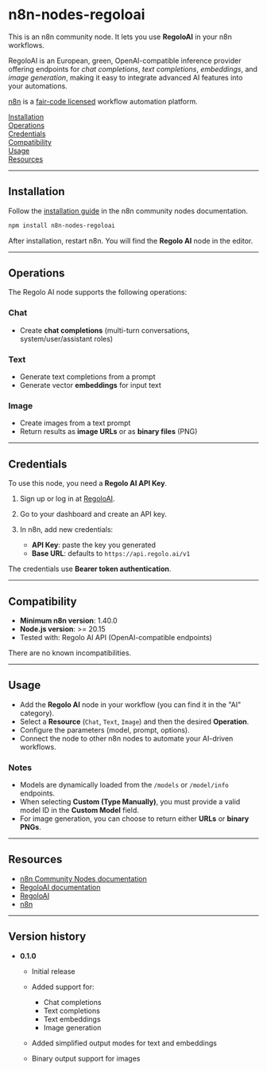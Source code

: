 # n8n-nodes-regoloai

This is an n8n community node. It lets you use **RegoloAI** in your n8n workflows.

RegoloAI is an European, green, OpenAI-compatible inference provider offering endpoints for *chat completions*, *text completions*, *embeddings*, and *image generation*, making it easy to integrate advanced AI features into your automations.

[n8n](https://n8n.io/) is a [fair-code licensed](https://docs.n8n.io/reference/license/) workflow automation platform.

[Installation](#installation)  
[Operations](#operations)  
[Credentials](#credentials)  
[Compatibility](#compatibility)  
[Usage](#usage)    
[Resources](#resources)

--- 
## Installation

Follow the [installation guide](https://docs.n8n.io/integrations/community-nodes/installation/) in the n8n community nodes documentation.

```bash
npm install n8n-nodes-regoloai
```

After installation, restart n8n. You will find the **Regolo AI** node in the editor.

---

## Operations

The Regolo AI node supports the following operations:

### **Chat**

* Create **chat completions** (multi-turn conversations, system/user/assistant roles)

### **Text**

* Generate text completions from a prompt
* Generate vector **embeddings** for input text

### **Image**

* Create images from a text prompt
* Return results as **image URLs** or as **binary files** (PNG)

---

## Credentials

To use this node, you need a **Regolo AI API Key**.

1. Sign up or log in at [RegoloAI](https://regolo.ai).
2. Go to your dashboard and create an API key.
3. In n8n, add new credentials:

	* **API Key**: paste the key you generated
	* **Base URL**: defaults to `https://api.regolo.ai/v1` 

The credentials use **Bearer token authentication**.

---

## Compatibility

* **Minimum n8n version**: 1.40.0
* **Node.js version**: >= 20.15
* Tested with: Regolo AI API (OpenAI-compatible endpoints)

There are no known incompatibilities.

---

## Usage

* Add the **Regolo AI** node in your workflow (you can find it in the "AI" category).
* Select a **Resource** (`Chat`, `Text`, `Image`) and then the desired **Operation**.
* Configure the parameters (model, prompt, options).
* Connect the node to other n8n nodes to automate your AI-driven workflows.

### Notes

* Models are dynamically loaded from the `/models` or `/model/info` endpoints.
* When selecting **Custom (Type Manually)**, you must provide a valid model ID in the **Custom Model** field.
* For image generation, you can choose to return either **URLs** or **binary PNGs**.

---

## Resources

* [n8n Community Nodes documentation](https://docs.n8n.io/integrations/community-nodes/)
* [RegoloAI documentation](https://docs.regolo.ai/)
* [RegoloAI](https://api.regolo.ai/)
* [n8n](https://n8n.io)

---

## Version history

* **0.1.0**

	* Initial release
	* Added support for:

		* Chat completions
		* Text completions
		* Text embeddings
		* Image generation
	* Added simplified output modes for text and embeddings
	* Binary output support for images
